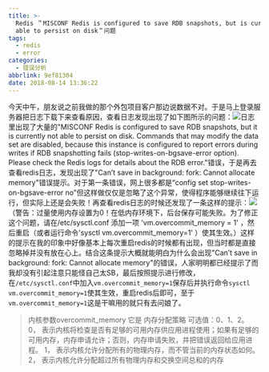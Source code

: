 ```yaml
---
title: >-
  Redis ＂MISCONF Redis is configured to save RDB snapshots, but is currently not
  able to persist on disk＂问题
tags:
  - redis
  - error
categories:
  - 错误分析
abbrlink: 9ef81304
date: 2018-08-14 13:36:22
---
```

今天中午，朋友说之前我做的那个外包项目客户那边说数据不对。于是马上登录服务器把日志下载下来查看原因，查看日志发现出现了如下图所示的问题：![](https://i.loli.net/2018/08/14/5b72656d33de9.png)日志里出现了大量的"MISCONF Redis is configured to save RDB snapshots, but it is currently not able to persist on disk. Commands that may modify the data set are disabled, because this instance is configured to report errors during writes if RDB snapshotting fails (stop-writes-on-bgsave-error option). Please check the Redis logs for details about the RDB error."错误，于是再去查看redis日志，发现出现了"Can’t save in background: fork: Cannot allocate memory"错误提示。对于第一条错误，网上很多都是“config set stop-writes-on-bgsave-error no”但这样做仅仅是忽略了这个异常，使得程序能够继续往下运行，但实际上还是会失败！再查看redis日志的时候还发现了一条这样的提示：![](https://i.loli.net/2018/08/14/5b726772228fb.png)（警告：过量使用内存设置为0！在低内存环境下，后台保存可能失败。为了修正这个问题，请在/etc/sysctl.conf 添加一项 'vm.overcommit_memory = 1' ，然后重启（或者运行命令'sysctl vm.overcommit_memory=1' ）使其生效。）这样的提示在我的印象中好像基本上每次重启redis的时候都有出现，但当时都是直接忽略掉并没有放在心上。结合这条提示大概就能明白为什么会出现"Can’t save in background: fork: Cannot allocate memory"的错误，人家明明都已经提示了而我却没有引起注意只能怪自己太SB，最后按照提示进行修改，在`/etc/sysctl.conf`中加入`vm.overcommit_memory=1`保存后并执行命令`sysctl vm.overcommit_memory=1`使其生效，重启redis后即可，至于`vm.overcommit_memory=1`这是干嘛用的就只有去问娘了。
> 内核参数overcommit_memory 
> 它是 内存分配策略
>可选值：0、1、2。
0， 表示内核将检查是否有足够的可用内存供应用进程使用；如果有足够的可用内存，内存申请允许；否则，内存申请失败，并把错误返回给应用进程。
1， 表示内核允许分配所有的物理内存，而不管当前的内存状态如何。
2， 表示内核允许分配超过所有物理内存和交换空间总和的内存